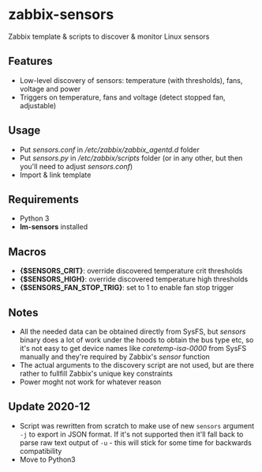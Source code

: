 # zabbix-sensors

Zabbix template &amp; scripts to discover &amp; monitor Linux sensors

## Features

- Low-level discovery of sensors: temperature (with thresholds), fans, voltage and power
- Triggers on temperature, fans and voltage (detect stopped fan, adjustable)

## Usage

- Put _sensors.conf_ in _/etc/zabbix/zabbix_agentd.d_ folder
- Put _sensors.py_ in _/etc/zabbix/scripts_ folder (or in any other, but then you'll need to adjust _sensors.conf_)
- Import & link template

## Requirements

- Python 3
- **lm-sensors** installed

## Macros

- **{$SENSORS_CRIT}**: override discovered temperature crit thresholds
- **{$SENSORS_HIGH}**: override discovered temperature high thresholds
- **{$SENSORS_FAN_STOP_TRIG}**: set to 1 to enable fan stop trigger

## Notes

- All the needed data can be obtained directly from SysFS, but _sensors_ binary does a lot of work under the hoods to obtain the bus type etc, so it's not easy to get device names like _coretemp-isa-0000_ from SysFS manually and they're required by Zabbix's _sensor_ function
- The actual arguments to the discovery script are not used, but are there rather to fullfill Zabbix's unique key constraints
- Power moght not work for whatever reason

## Update 2020-12

- Script was rewritten from scratch to make use of new `sensors` argument `-j` to export in JSON format. If it's not supported then it'll fall back to parse raw text output of `-u` - this will stick for some time for backwards compatibility
- Move to Python3
